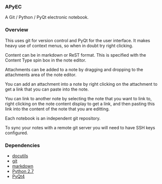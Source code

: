 ### APyEC ###
A Git / Python / PyQt electronic notebook.

### Overview ###
This uses git for version control and PyQt for the user interface. It makes heavy use of context menus, so when in doubt try right clicking.

Content can be in markdown or ReST format. This is specified with the Content Type spin box in the note editor.

Attachments can be added to a note by dragging and dropping to the attachments area of the note editor.

You can add an attachment into a note by right clicking on the attachment to get a link that you can paste into the note.

You can link to another note by selecting the note that you want to link to, right clicking on the note content display to get a link, and then pasting this link into the content of the note that you are editting.

Each notebook is an independent git repository.

To sync your notes with a remote git server you will need to have SSH keys configured.

### Dependencies ###
* [docutils](https://pypi.python.org/pypi/docutils)
* [git](https://git-scm.com/)
* [markdown](https://pypi.python.org/pypi/Markdown)
* [Python 2.7](https://www.python.org/)
* [PyQt4](http://www.riverbankcomputing.com/software/pyqt/intro)
